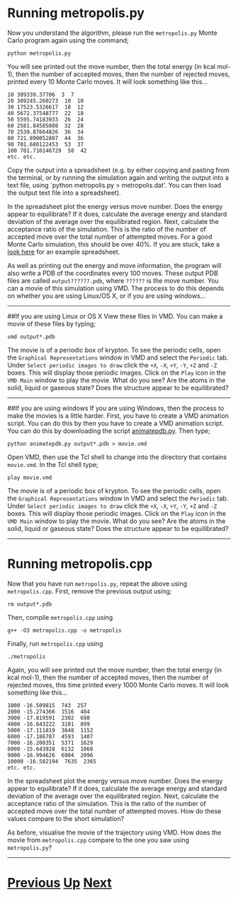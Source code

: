 
# Running metropolis.py

Now you understand the algorithm, please run the `metropolis.py` Monte Carlo program again using the command;

```
python metropolis.py
```

You will see printed out the move number, then the total energy (in kcal mol-1), then the number of accepted moves, then the number of rejected moves, printed every 10 Monte Carlo moves. It will look something like this...

```
10 389339.37706  3  7
20 389245.260273  10  10
30 17523.5326617  18  12
40 5672.37548777  22  18
50 5595.74183933  26  24
60 2581.84585808  32  28
70 2539.87664826  36  34
80 721.890052807  44  36
90 701.680122453  53  37
100 701.710146729  58  42
etc. etc.
```

Copy the output into a spreadsheet (e.g. by either copying and pasting from the terminal, or by running the simulation again and writing the output into a text file, using `python metropolis.py > metropolis.dat'. You can then load the output text file into a spreadsheet).

In the spreadsheet plot the energy versus move number. Does the energy appear to equilibrate? If it does, calculate the average energy and standard deviation of the average over the equilibrated region. Next, calculate the acceptance ratio of the simulation. This is the ratio of the number of accepted move over the total number of attempted moves. For a good Monte Carlo simulation, this should be over 40%. If you are stuck, take a [look here](running_answer1.md) for an example spreadsheet.

As well as printing out the energy and move information, the program will also write a PDB of the coordinates every 100 moves. These output PDB files are called `output??????.pdb`, where `??????` is the move number. You can a movie of this simulation using VMD. The process to do this depends on whether you are using Linux/OS X, or if you are using windows... 

***
##If you are using Linux or OS X
View these files in VMD. You can make a movie of these files by typing;

```
vmd output*.pdb
```

The movie is of a periodic box of krypton. To see the periodic cells, open the `Graphical Representations` window in VMD and select the `Periodic` tab. Under `Select periodic images to draw` click the `+X`, `-X`, `+Y`, `-Y`, `+Z` and `-Z` boxes. This will display those periodic images. Click on the `Play` icon in the `VMD Main` window to play the movie. What do you see? Are the atoms in the solid, liquid or gaseous state? Does the structure appear to be equilibrated?

***
##If you are using windows
If you are using Windows, then the process to make the movies is a little harder. First, you have to create a VMD animation script. You can do this by  then you have to create a VMD animation script. You can do this by downloading the script [animatepdb.py](../software/animatepdb_py.md). Then type;

```
python animatepdb.py output*.pdb > movie.vmd
```

Open VMD, then use the Tcl shell to change into the directory that contains `movie.vmd`. In the Tcl shell type;

```
play movie.vmd
```

The movie is of a periodic box of krypton. To see the periodic cells, open the `Graphical Representations` window in VMD and select the `Periodic` tab. Under `Select periodic images to draw` click the `+X`, `-X`, `+Y`, `-Y`, `+Z` and `-Z` boxes. This will display those periodic images. Click on the `Play` icon in the `VMD Main` window to play the movie. What do you see? Are the atoms in the solid, liquid or gaseous state? Does the structure appear to be equilibrated?

***

# Running metropolis.cpp

Now that you have run `metropolis.py`, repeat the above using `metropolis.cpp`. First, remove the previous output using;

```
rm output*.pdb
```

Then, compile `metropolis.cpp` using

```
g++ -O3 metropolis.cpp -o metropolis
```

Finally, run `metropolis.cpp` using

```
./metropolis
```

Again, you will see printed out the move number, then the total energy (in kcal mol-1), then the number of accepted moves, then the number of rejected moves, this time printed every 1000 Monte Carlo moves. It will look something like this...

```
1000 -16.509815  743  257
2000 -15.274366  1516  484
3000 -17.819591  2302  698
4000 -16.643222  3101  899
5000 -17.111819  3848  1152
6000 -17.186787  4593  1407
7000 -16.200351  5371  1629
8000 -15.643928  6132  1868
9000 -16.994626  6904  2096
10000 -16.582194  7635  2365
etc. etc.
```

In the spreadsheet plot the energy versus move number. Does the energy appear to equilibrate? If it does, calculate the average energy and standard deviation of the average over the equilibrated region. Next, calculate the acceptance ratio of the simulation. This is the ratio of the number of accepted move over the total number of attempted moves. How do these values compare to the short simulation?

As before, visualise the movie of the trajectory using VMD. How does the movie from `metropolis.cpp` compare to the one you saw using `metropolis.py`?

***

# [Previous](metropolis.md) [Up](README.md) [Next](control.md) 
